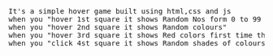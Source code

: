 <pre>It's a simple hover game built using html,css and js
when you "hover 1st square it shows Random Nos form 0 to 99 and when you double click it changes colour and freezes the random no."
when you "hover 2nd square it shows Random colours"
when you "hover 3rd square it shows Red colors first time then green and blue when you hover 3rd time"
when you "click 4st square it shows Random shades of colours in other three squares"</pre>
